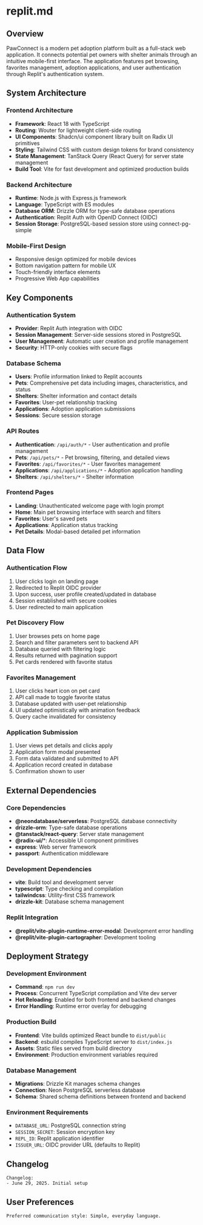 # replit.md

## Overview

PawConnect is a modern pet adoption platform built as a full-stack web application. It connects potential pet owners with shelter animals through an intuitive mobile-first interface. The application features pet browsing, favorites management, adoption applications, and user authentication through Replit's authentication system.

## System Architecture

### Frontend Architecture
- **Framework**: React 18 with TypeScript
- **Routing**: Wouter for lightweight client-side routing
- **UI Components**: Shadcn/ui component library built on Radix UI primitives
- **Styling**: Tailwind CSS with custom design tokens for brand consistency
- **State Management**: TanStack Query (React Query) for server state management
- **Build Tool**: Vite for fast development and optimized production builds

### Backend Architecture
- **Runtime**: Node.js with Express.js framework
- **Language**: TypeScript with ES modules
- **Database ORM**: Drizzle ORM for type-safe database operations
- **Authentication**: Replit Auth with OpenID Connect (OIDC)
- **Session Storage**: PostgreSQL-based session store using connect-pg-simple

### Mobile-First Design
- Responsive design optimized for mobile devices
- Bottom navigation pattern for mobile UX
- Touch-friendly interface elements
- Progressive Web App capabilities

## Key Components

### Authentication System
- **Provider**: Replit Auth integration with OIDC
- **Session Management**: Server-side sessions stored in PostgreSQL
- **User Management**: Automatic user creation and profile management
- **Security**: HTTP-only cookies with secure flags

### Database Schema
- **Users**: Profile information linked to Replit accounts
- **Pets**: Comprehensive pet data including images, characteristics, and status
- **Shelters**: Shelter information and contact details
- **Favorites**: User-pet relationship tracking
- **Applications**: Adoption application submissions
- **Sessions**: Secure session storage

### API Routes
- **Authentication**: `/api/auth/*` - User authentication and profile management
- **Pets**: `/api/pets/*` - Pet browsing, filtering, and detailed views
- **Favorites**: `/api/favorites/*` - User favorites management
- **Applications**: `/api/applications/*` - Adoption application handling
- **Shelters**: `/api/shelters/*` - Shelter information

### Frontend Pages
- **Landing**: Unauthenticated welcome page with login prompt
- **Home**: Main pet browsing interface with search and filters
- **Favorites**: User's saved pets
- **Applications**: Application status tracking
- **Pet Details**: Modal-based detailed pet information

## Data Flow

### Authentication Flow
1. User clicks login on landing page
2. Redirected to Replit OIDC provider
3. Upon success, user profile created/updated in database
4. Session established with secure cookies
5. User redirected to main application

### Pet Discovery Flow
1. User browses pets on home page
2. Search and filter parameters sent to backend API
3. Database queried with filtering logic
4. Results returned with pagination support
5. Pet cards rendered with favorite status

### Favorites Management
1. User clicks heart icon on pet card
2. API call made to toggle favorite status
3. Database updated with user-pet relationship
4. UI updated optimistically with animation feedback
5. Query cache invalidated for consistency

### Application Submission
1. User views pet details and clicks apply
2. Application form modal presented
3. Form data validated and submitted to API
4. Application record created in database
5. Confirmation shown to user

## External Dependencies

### Core Dependencies
- **@neondatabase/serverless**: PostgreSQL database connectivity
- **drizzle-orm**: Type-safe database operations
- **@tanstack/react-query**: Server state management
- **@radix-ui/***: Accessible UI component primitives
- **express**: Web server framework
- **passport**: Authentication middleware

### Development Dependencies
- **vite**: Build tool and development server
- **typescript**: Type checking and compilation
- **tailwindcss**: Utility-first CSS framework
- **drizzle-kit**: Database schema management

### Replit Integration
- **@replit/vite-plugin-runtime-error-modal**: Development error handling
- **@replit/vite-plugin-cartographer**: Development tooling

## Deployment Strategy

### Development Environment
- **Command**: `npm run dev`
- **Process**: Concurrent TypeScript compilation and Vite dev server
- **Hot Reloading**: Enabled for both frontend and backend changes
- **Error Handling**: Runtime error overlay for debugging

### Production Build
- **Frontend**: Vite builds optimized React bundle to `dist/public`
- **Backend**: esbuild compiles TypeScript server to `dist/index.js`
- **Assets**: Static files served from build directory
- **Environment**: Production environment variables required

### Database Management
- **Migrations**: Drizzle Kit manages schema changes
- **Connection**: Neon PostgreSQL serverless database
- **Schema**: Shared schema definitions between frontend and backend

### Environment Requirements
- `DATABASE_URL`: PostgreSQL connection string
- `SESSION_SECRET`: Session encryption key
- `REPL_ID`: Replit application identifier
- `ISSUER_URL`: OIDC provider URL (defaults to Replit)

## Changelog

```
Changelog:
- June 29, 2025. Initial setup
```

## User Preferences

```
Preferred communication style: Simple, everyday language.
```